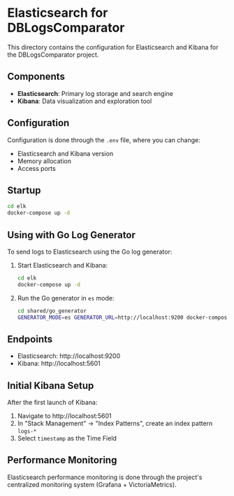 # Elasticsearch for DBLogsComparator

This directory contains the configuration for Elasticsearch and Kibana for the DBLogsComparator project.

## Components

- **Elasticsearch**: Primary log storage and search engine
- **Kibana**: Data visualization and exploration tool

## Configuration

Configuration is done through the `.env` file, where you can change:
- Elasticsearch and Kibana version
- Memory allocation
- Access ports

## Startup

```bash
cd elk
docker-compose up -d
```

## Using with Go Log Generator

To send logs to Elasticsearch using the Go log generator:

1. Start Elasticsearch and Kibana:
   ```bash
   cd elk
   docker-compose up -d
   ```

2. Run the Go generator in `es` mode:
   ```bash
   cd shared/go_generator
   GENERATOR_MODE=es GENERATOR_URL=http://localhost:9200 docker-compose up -d
   ```

## Endpoints

- Elasticsearch: http://localhost:9200
- Kibana: http://localhost:5601

## Initial Kibana Setup

After the first launch of Kibana:

1. Navigate to http://localhost:5601
2. In "Stack Management" -> "Index Patterns", create an index pattern `logs-*`
3. Select `timestamp` as the Time Field

## Performance Monitoring

Elasticsearch performance monitoring is done through the project's centralized monitoring system (Grafana + VictoriaMetrics).
